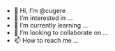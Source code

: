 - 👋 Hi, I’m @cugere
- 👀 I’m interested in ...
- 🌱 I’m currently learning ...
- 💞️ I’m looking to collaborate on ...
- 📫 How to reach me ...

<!---
cugere/cugere is a ✨ special ✨ repository because its `README.md` (this file) appears on your GitHub profile.
You can click the Preview link to take a look at your changes.
--->
